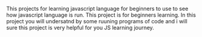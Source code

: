 This projects for learning javascript language for beginners to use to see how javascript language is run.
This project is for beginners learning.
In this project you will undersatnd by some ruuning programs of code and i will sure this project is very helpful for you JS learning journey.
